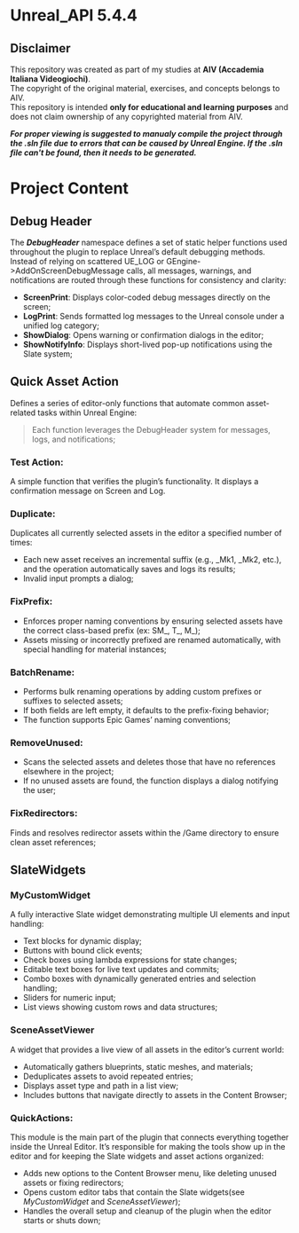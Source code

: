 # Unreal_API 5.4.4
## Disclaimer
This repository was created as part of my studies at **AIV (Accademia Italiana Videogiochi)**.  
The copyright of the original material, exercises, and concepts belongs to AIV.  
This repository is intended **only for educational and learning purposes** and does not claim ownership of any copyrighted material from AIV.

***For proper viewing is suggested to manualy compile the project through the .sln file due to errors that can be caused by Unreal Engine. If the .sln file can't be found, then it needs to be generated.***

# Project Content

## Debug Header
The ***DebugHeader*** namespace defines a set of static helper functions used throughout the plugin to replace Unreal’s default debugging methods.
Instead of relying on scattered UE_LOG or GEngine->AddOnScreenDebugMessage calls, all messages, warnings, and notifications are routed through these functions for consistency and clarity:
- **ScreenPrint**: Displays color-coded debug messages directly on the screen;
- **LogPrint**: Sends formatted log messages to the Unreal console under a unified log category;
- **ShowDialog**: Opens warning or confirmation dialogs in the editor;
- **ShowNotifyInfo**: Displays short-lived pop-up notifications using the Slate system;

## Quick Asset Action
Defines a series of editor-only functions that automate common asset-related tasks within Unreal Engine:
>Each function leverages the DebugHeader system for messages, logs, and notifications;

### Test Action:
A simple function that verifies the plugin’s functionality. It displays a confirmation message on Screen and Log.

### Duplicate:
Duplicates all currently selected assets in the editor a specified number of times:
- Each new asset receives an incremental suffix (e.g., _Mk1, _Mk2, etc.), and the operation automatically saves and logs its results;
- Invalid input prompts a dialog;

### FixPrefix:
- Enforces proper naming conventions by ensuring selected assets have the correct class-based prefix (ex: SM_, T_, M_);
- Assets missing or incorrectly prefixed are renamed automatically, with special handling for material instances;

### BatchRename:
- Performs bulk renaming operations by adding custom prefixes or suffixes to selected assets;
- If both fields are left empty, it defaults to the prefix-fixing behavior;
- The function supports Epic Games’ naming conventions;

### RemoveUnused:
- Scans the selected assets and deletes those that have no references elsewhere in the project;
- If no unused assets are found, the function displays a dialog notifying the user;

### FixRedirectors:
Finds and resolves redirector assets within the /Game directory to ensure clean asset references;

## SlateWidgets

### MyCustomWidget
A fully interactive Slate widget demonstrating multiple UI elements and input handling:
- Text blocks for dynamic display;
- Buttons with bound click events;
- Check boxes using lambda expressions for state changes;
- Editable text boxes for live text updates and commits;
- Combo boxes with dynamically generated entries and selection handling;
- Sliders for numeric input;
- List views showing custom rows and data structures;

### SceneAssetViewer
A widget that provides a live view of all assets in the editor’s current world:
- Automatically gathers blueprints, static meshes, and materials;
- Deduplicates assets to avoid repeated entries;
- Displays asset type and path in a list view;
- Includes buttons that navigate directly to assets in the Content Browser;

### QuickActions:
This module is the main part of the plugin that connects everything together inside the Unreal Editor. It’s responsible for making the tools show up in the editor and for keeping the Slate widgets and asset actions organized:
- Adds new options to the Content Browser menu, like deleting unused assets or fixing redirectors;
- Opens custom editor tabs that contain the Slate widgets(see *MyCustomWidget* and *SceneAssetViewer*);
- Handles the overall setup and cleanup of the plugin when the editor starts or shuts down;
